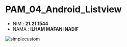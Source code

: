 # PAM_04_Android_Listview
- NIM     : **21.21.1544**
- NAMA : **ILHAM MAFANI NADIF**

![simplecustom](https://user-images.githubusercontent.com/91717104/138417273-4262fc13-4df4-4608-b16e-59e78a0348b3.png)
